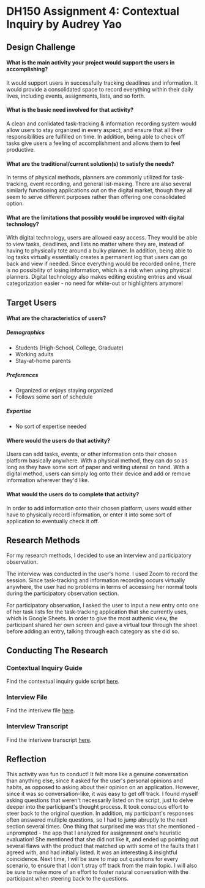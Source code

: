 # DH150 Assignment 4: Contextual Inquiry by Audrey Yao

## Design Challenge

#### What is the main activity your project would support the users in accomplishing?
It would support users in successfully tracking deadlines and information. It would provide a consolidated space to record everything within their daily lives, including events, assignments, lists, and so forth.

#### What is the basic need involved for that activity?
A clean and conlidated task-tracking & information recording system would allow users to stay organized in every aspect, and ensure that all their responsibilities are fulfilled on time. In addition, being able to check off tasks give users a feeling of accomplishment and allows them to feel productive. 

#### What are the traditional/current solution(s) to satisfy the needs?
In terms of physical methods, planners are commonly utilized for task-tracking, event recording, and general list-making. There are also several similarly functioning applications out on the digital market, though they all seem to serve different purposes rather than offering one consolidated option.

#### What are the limitations that possibly would be improved with digital technology?
With digital technology, users are allowed easy access. They would be able to view tasks, deadlines, and lists no matter where they are, instead of having to physically tote around a bulky planner. In addition, being able to log tasks virtually essentially creates a permanent log that users can go back and view if needed. Since everything would be recorded online, there is no possibility of losing information, which is a risk when using physical planners. Digital technology also makes editing existing entries and visual categorization easier - no need for white-out or highlighters anymore!

## Target Users

#### What are the characteristics of users?
##### Demographics
* Students (High-School, College, Graduate)
* Working adults 
* Stay-at-home parents 
##### Preferences
* Organized or enjoys staying organized
* Follows some sort of schedule
##### Expertise
* No sort of expertise needed

#### Where would the users do that activity?
Users can add tasks, events, or other information onto their chosen platform basically anywhere. With a physical method, they can do so as long as they have some sort of paper and writing utensil on hand. With a digital method, users can simply log onto their device and add or remove information wherever they'd like. 

#### What would the users do to complete that activity?
In order to add information onto their chosen platform, users would either have to physically record information, or enter it into some sort of application  to eventually check it off. 

## Research Methods 

For my research methods, I decided to use an interview and participatory observation.

The interview was conducted in the user's home. I used Zoom to record the session. Since task-tracking and information recording occurs virtually anywhere, the user had no problems in terms of accessing her normal tools during the participatory observation section.

For participatory observation, I asked the user to input a new entry onto one of her task lists for the task-tracking application that she currently uses, which is Google Sheets. In order to give the most authenic view, the participant shared her own screen and gave a virtual tour through the sheet before adding an entry, talking through each category as she did so.

## Conducting The Research

### Contextual Inquiry Guide 

Find the contextual inquiry guide script <a href="https://docs.google.com/document/d/1PQvMmLDPXl7mL1qxZ7yeR4iyuCiYsgAKVUOfxcjuO7s/edit?usp=sharing">here</a>.

### Interview File

Find the interivew file <a href="https://drive.google.com/drive/folders/1dFMHDYp-dEYakn9bdKnC3H1b4FNRF7aQ?usp=sharing">here</a>.

### Interview Transcript

Find the interivew transcript <a href="https://docs.google.com/document/d/1vSZySf2hZeimDntpJDeQR8mwSLeC3uMNL8PJLqzhXOg/edit?usp=sharing">here</a>.

## Reflection

This activity was fun to conduct! It felt more like a genuine conversation than anything else, since it asked for the user's personal opinions and habits, as opposed to asking about their opinion on an application. However, since it was so conversation-like, it was easy to get off track. I found myself asking questions that weren't necessarily listed on the script, just to delve deeper into the participant's thought process. It took conscious effort to steer back to the original question. In addition, my participant's responses often answered multiple questions, so I had to jump abruptly to the next section several times. One thing that surprised me was that she mentioned - unprompted - the app that I analyzed for assignmnent one's heuristic evaluation! She mentioned that she did not like it, and ended up pointing out several flaws with the product that matched up with some of the faults that I agreed with, and had initially listed. It was an interesting & insightful coincidence. Next time, I will be sure to map out questions for every scenario, to ensure that I don't stray off track from the main topic. I will also be sure to make more of an effort to foster natural conversation with the participant when steering back to the questions.

